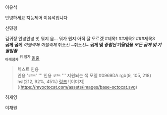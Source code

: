 이유석

안녕하세요 지능제어 이유석입니다

신민경

김귀정
안녕안녕 엇 뭐지 음... 뭐가 뭔지 아직 잘 모르겠
#제목1 ##제목2 ###제목3\
**굵게** __굵게__ *이탤릭체* _이탤릭체_ ~~취소선~~ ~취소선~ **굵게 및 _중첩된_ 기울임꼴** ***모든 굵게 및 기울임꼴***<br/>
<sub> 아래첨자 </sub> <sup> 위 첨자 </sup> <ins> 밑줄 </ins>
> 텍스트 인용  
인용 '코드'
'''
인용 코드
'''
지원되는 색 모델 #0969DA rgb(9, 105, 218) hsl(212, 92%, 45%)
[링크](https://github.com/dongchan/sensor)
![이미지]((https://myoctocat.com/assets/images/base-octocat.svg)

허재영

이채원
